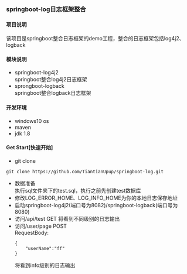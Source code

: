 ### springboot-log日志框架整合
#### 项目说明
该项目是springboot整合日志框架的demo工程，整合的日志框架包括log4j2、logback

#### 模块说明
- springboot-log4j2  
springboot整合log4j2日志框架
- sprongboot-logback  
springboot整合logback日志框架

#### 开发环境
- windows10 os
- maven
- jdk 1.8

#### Get Start[快速开始]
- git clone
```
git clone https://github.com/TiantianUpup/springboot-log.git
```
- 数据准备  
执行sql文件夹下的test.sql，执行之前先创建test数据库 
- 修改LOG_ERROR_HOME、LOG_INFO_HOME为你的本地日志保存地址
- 启动springboot-log4j2(端口号为8082)/springboot-logback(端口号为8080)
- 访问/api/test  GET
将看到不同级别的日志输出
- 访问/user/page POST  
RequestBody:
    ```
    {
        "userName":"ff"
    }
    ```
    将看到info级别的日志输出
